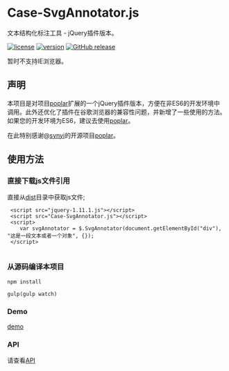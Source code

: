 # Case-SvgAnnotator.js

文本结构化标注工具 - jQuery插件版本。

[![license](https://img.shields.io/github/license/felixhpp/Case-SvgAnnotator.svg)](https://github.com/felixhpp/Case-SvgAnnotator/blob/master/LICENSE)
[![version](https://img.shields.io/badge/npm%20version-1.1.3-brightgreen.svg)](https://www.npmjs.com/package/case-annotator)
[![GitHub release](https://img.shields.io/github/release/felixhpp/Case-SvgAnnotator.svg)](https://github.com/felixhpp/Case-SvgAnnotator/releases)

暂时不支持IE浏览器。

## 声明

本项目是对项目[poplar](https://github.com/synyi/poplar)扩展的一个jQuery插件版本，方便在非ES6的开发环境中调用。此外还优化了插件在谷歌浏览器的兼容性问题，并新增了一些使用的方法。如果您的开发环境为ES6，建议去使用[poplar](https://github.com/synyi/poplar)。

在此特别感谢@[synyi](https://github.com/synyi)的开源项目[poplar](https://github.com/synyi/poplar)。

## 使用方法

### 直接下载js文件引用

直接从[dist](https://github.com/felixhpp/Case-SvgAnnotator/tree/master/dist)目录中获取js文件;

```
 <script src="jquery-1.11.1.js"></script>
 <script src="Case-SvgAnnotator.js"></script>
 <script>
    var svgAnnotator = $.SvgAnnotator(document.getElementById("div"), "这是一段文本或者一个对象", {});
 </script>
 
```

### 从源码编译本项目

```
npm install

gulp(gulp watch)

```

### Demo

[demo](https://Fziqian.github.io/svgAnnototar/demo/Index.html)

### API
请查看[API](https://github.com/felixhpp/Case-SvgAnnotator/blob/master/doc/api.md)

